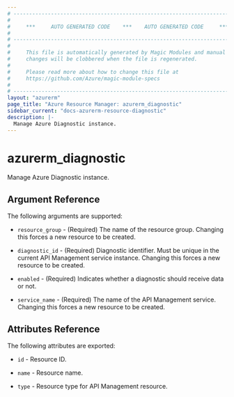 ```yaml
---
# ----------------------------------------------------------------------------
#
#     ***     AUTO GENERATED CODE    ***    AUTO GENERATED CODE     ***
#
# ----------------------------------------------------------------------------
#
#     This file is automatically generated by Magic Modules and manual
#     changes will be clobbered when the file is regenerated.
#
#     Please read more about how to change this file at
#     https://github.com/Azure/magic-module-specs
#
# ----------------------------------------------------------------------------
layout: "azurerm"
page_title: "Azure Resource Manager: azurerm_diagnostic"
sidebar_current: "docs-azurerm-resource-diagnostic"
description: |-
  Manage Azure Diagnostic instance.
---
```


# azurerm_diagnostic

Manage Azure Diagnostic instance.


## Argument Reference

The following arguments are supported:

* `resource_group` - (Required) The name of the resource group. Changing this forces a new resource to be created.

* `diagnostic_id` - (Required) Diagnostic identifier. Must be unique in the current API Management service instance. Changing this forces a new resource to be created.

* `enabled` - (Required) Indicates whether a diagnostic should receive data or not.

* `service_name` - (Required) The name of the API Management service. Changing this forces a new resource to be created.

## Attributes Reference

The following attributes are exported:

* `id` - Resource ID.

* `name` - Resource name.

* `type` - Resource type for API Management resource.

